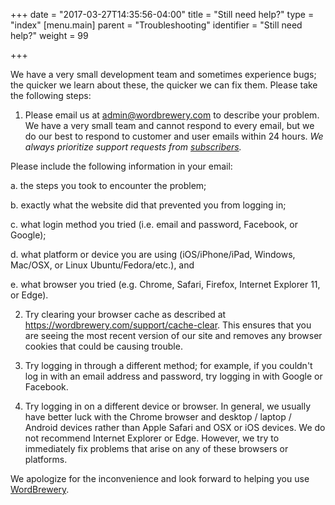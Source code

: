 +++
date = "2017-03-27T14:35:56-04:00"
title = "Still need help?"
type = "index"
[menu.main]
    parent = "Troubleshooting"
    identifier = "Still need help?"
    weight = 99

+++

We have a very small development team and sometimes experience bugs; the quicker we learn about these, the quicker we can fix them. Please take the following steps:

1. Please email us at [admin@wordbrewery.com](mailto:admin@wordbrewery.com) to describe your problem. We have a very small team and cannot respond to every email, but we do our best to respond to customer and user emails within 24 hours. *We always prioritize support requests from [subscribers](https://wordbrewery.com/subscriptions).*

Please include the following information in your email:

a. the steps you took to encounter the problem;

b. exactly what the website did that prevented you from logging in;

c. what login method you tried (i.e. email and password, Facebook, or Google);

d. what platform or device you are using (iOS/iPhone/iPad, Windows, Mac/OSX, or Linux Ubuntu/Fedora/etc.), and

e. what browser you tried (e.g. Chrome, Safari, Firefox, Internet Explorer 11, or Edge).

2. Try clearing your browser cache as described at https://wordbrewery.com/support/cache-clear. This ensures that you are seeing the most recent version of our site and removes any browser cookies that could be causing trouble.

3. Try logging in through a different method; for example, if you couldn't log in with an email address and password, try logging in with Google or Facebook.

4. Try logging in on a different device or browser. In general, we usually have better luck with the  Chrome browser and desktop / laptop / Android devices rather than Apple Safari and OSX or iOS devices. We do not recommend Internet Explorer or Edge.  However, we try to immediately fix problems that arise on any of these browsers or platforms.

We apologize for the inconvenience and look forward to helping you use [WordBrewery](https://wordbrewery.com).